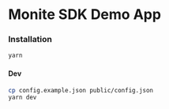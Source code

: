 # Monite SDK Demo App

### Installation
```bash
yarn
```

#### Dev
```bash
cp config.example.json public/config.json
yarn dev
```
